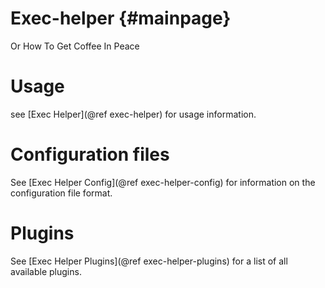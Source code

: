 Exec-helper     {#mainpage}
===========
Or How To Get Coffee In Peace

# Usage
see [Exec Helper](@ref exec-helper) for usage information.

# Configuration files
See [Exec Helper Config](@ref exec-helper-config) for information on the configuration file format.

# Plugins
See [Exec Helper Plugins](@ref exec-helper-plugins) for a list of all available plugins.
 
